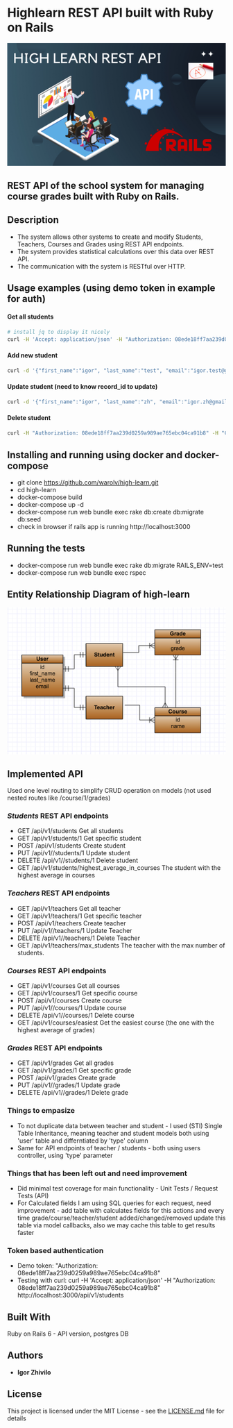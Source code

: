 # Highlearn REST API built with Ruby on Rails

![highlearn-logo](images/logo.png)

## REST API of the school system for managing course grades built with Ruby on Rails.

## Description
  * The system allows other systems to create and modify Students, Teachers, Courses and Grades using REST API endpoints.
  * The system provides statistical calculations over this data over REST API.
  * The communication with the system is RESTful over HTTP.

## Usage examples (using demo token in example for auth)

#### Get all students
``` bash
# install jq to display it nicely
curl -H 'Accept: application/json' -H "Authorization: 08ede18ff7aa239d0259a989ae765ebc04ca91b8" http://localhost:3000/api/v1/students | jq
```

#### Add new student
``` bash
curl -d '{"first_name":"igor", "last_name":"test", "email":"igor.test@gmail.com"}' -H "Authorization: 08ede18ff7aa239d0259a989ae765ebc04ca91b8" -H "Content-Type: application/json" -X POST http://localhost:3000/api/v1/students
```

#### Update student (need to know record_id to update)
``` bash
curl -d '{"first_name":"igor", "last_name":"zh", "email":"igor.zh@gmail.com"}' -H "Authorization: 08ede18ff7aa239d0259a989ae765ebc04ca91b8" -H "Content-Type: application/json" -X PUT http://localhost:3000/api/v1/students/11
```

#### Delete student
``` bash
curl -H "Authorization: 08ede18ff7aa239d0259a989ae765ebc04ca91b8" -H "Content-Type: application/json" -X DELETE http://localhost:3000/api/v1/students/11
```

## Installing and running using docker and docker-compose
  * git clone https://github.com/warolv/high-learn.git
  * cd high-learn
  * docker-compose build
  * docker-compose up -d
  * docker-compose run web bundle exec rake db:create db:migrate db:seed 
  * check in browser if rails app is running http://localhost:3000 

## Running the tests
  * docker-compose run web bundle exec rake db:migrate RAILS_ENV=test
  * docker-compose run web bundle exec rspec


## Entity Relationship Diagram of high-learn 
 
 ![alt text](images/erd.png "Highlearn ERD")

## Implemented API
  Used one level routing to simplify CRUD operation on models (not used nested routes like /course/1/grades)
 
### *Students* REST API endpoints
  * GET    /api/v1/students     Get all students
  * GET    /api/v1/students/1   Get specific student        
  * POST   /api/v1/students     Create student
  * PUT    /api/v1//students/1  Update student
  * DELETE /api/v1//students/1  Delete student
  * GET    /api/v1/students/highest_average_in_courses  The student with the highest average in courses 

### *Teachers* REST API endpoints
  * GET    /api/v1/teachers     Get all teacher              
  * GET    /api/v1/teachers/1   Get specific teacher         
  * POST   /api/v1/teachers     Create teacher
  * PUT    /api/v1//teachers/1  Update Teacher
  * DELETE /api/v1//teachers/1  Delete Teacher
  * GET    /api/v1/teachers/max_students  The teacher with the max number of students.

### *Courses* REST API endpoints
  * GET    /api/v1/courses      Get all courses              
  * GET    /api/v1/courses/1    Get specific course         
  * POST   /api/v1/courses      Create course
  * PUT    /api/v1//courses/1   Update course
  * DELETE /api/v1//courses/1   Delete course
  * GET    /api/v1/courses/easiest      Get the easiest course (the one with the highest average of grades)

### *Grades* REST API endpoints
  * GET    /api/v1/grades       Get all grades              
  * GET    /api/v1/grades/1     Get specific grade         
  * POST   /api/v1/grades       Create grade
  * PUT    /api/v1//grades/1    Update grade
  * DELETE /api/v1//grades/1    Delete grade

### Things to empasize
  * To not duplicate data between teacher and student - I used (STI) Single Table Inheritance, meaning teacher and student models
  both using 'user' table and differntiated by 'type' column
  * Same for API endpoints of teacher / students - both using users controller, using 'type' parameter

### Things that has been left out and need improvement
  * Did minimal test coverage for main functionality - Unit Tests / Request Tests (API)
  * For Calculated fields I am using SQL queries for each request, need improvement - add table with calculates fields for this actions and every time grade/course/teacher/student added/changed/removed update this table via model callbacks, also we may cache this table to get results faster

### Token based authentication 
  * Demo token: "Authorization: 08ede18ff7aa239d0259a989ae765ebc04ca91b8"
  * Testing with curl: curl -H 'Accept: application/json' -H "Authorization: 08ede18ff7aa239d0259a989ae765ebc04ca91b8" http://localhost:3000/api/v1/students

## Built With

  Ruby on Rails 6 - API version, postgres DB

## Authors

* **Igor Zhivilo**

## License

This project is licensed under the MIT License - see the [LICENSE.md](LICENSE.md) file for details
